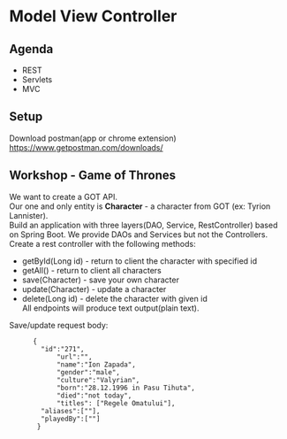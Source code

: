 # Model View Controller

## Agenda
* REST
* Servlets
* MVC

## Setup
Download postman(app or chrome extension) https://www.getpostman.com/downloads/

## Workshop - Game of Thrones
We want to create a GOT API.  
Our one and only entity is __Character__ - a character from GOT (ex: Tyrion Lannister).  
Build an application with three layers(DAO, Service, RestController) based on Spring Boot. We provide DAOs and Services but not the Controllers.  
Create a rest controller with the following methods:
* getById(Long id) - return to client the character with specified id
* getAll() - return to client all characters
* save(Character) - save your own character
* update(Character) - update a character
* delete(Long id) - delete the character with given id  
All endpoints will produce text output(plain text).  
  
Save/update request body:   
```
      {
        "id":"271",
            "url":"",
            "name":"Ion Zapada",
            "gender":"male",
            "culture":"Valyrian",
            "born":"28.12.1996 in Pasu Tihuta",
            "died":"not today",
            "titles": ["Regele Omatului"],
        "aliases":[""],
        "playedBy":[""]
       }
```
